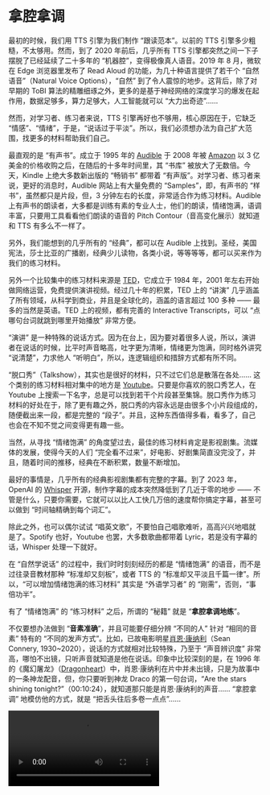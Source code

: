 # 拿腔拿调

最初的时候，我们用 TTS 引擎为我们制作 “跟读范本”。以前的 TTS 引擎多少粗糙，不太够用。然而，到了 2020 年前后，几乎所有 TTS 引擎都突然之间一下子摆脱了已经延续了二十多年的 “机器腔”，变得极像真人语音。2019 年 8 月，微软在 Edge 浏览器里发布了 Read Aloud 的功能，为几十种语言提供了若干个 “自然语音”（Natural Voice Options），“自然” 到了令人震惊的地步。这背后，除了对早期的 ToBI 算法的精雕细琢之外，更多的是基于神经网络的深度学习的爆发在起作用，数据足够多，算力足够大，人工智能就可以 “大力出奇迹”……

然而，对学习者、练习者来说，TTS 引擎再好也不够用，核心原因在于，它缺乏 “情感”、“情绪”，于是，“说话过于平淡”。所以，我们必须想办法为自己扩大范围，找更多的材料帮助我们自己。

最直观的是 “有声书”。成立于 1995 年的 [Audible](https://www.audible.com/) 于 2008 年被 [Amazon](https://www.amazon.com/) 以 3 亿美金的价格收购之后，在随后的十多年时间里，其 “书库” 被放大了无数倍。今天，Kindle 上绝大多数新出版的 “畅销书” 都带着 “有声版”。对学习者、练习者来说，更好的消息时，Audible 网站上有大量免费的 “Samples”，即，有声书的 “样书”，虽然都只是片段，但，3 分钟左右的长度，非常适合作为练习材料。Audible 上有声书的朗读者，大多都是训练有素的专业人士，他们的朗读，情绪饱满，语调丰富，只要用工具看看他们朗读的语音的 Pitch Contour（音高变化展示）就知道和 TTS 有多么不一样了。

另外，我们能想到的几乎所有的 “经典”，都可以在 Audible 上找到。圣经，美国宪法，莎士比亚的广播剧，经典少儿读物，各类小说，等等等等，都可以买来作为我们的练习材料。

另外一个比较集中的练习材料来源是 [TED](https://www.ted.com)，它成立于 1984 年，2001 年左右开始做网络运营，免费提供演讲视频。经过几十年的积累，TED 上的 “讲演” 几乎涵盖了所有领域，从科学到商业，并且是全球化的，涵盖的语言超过 100 多种 —— 最多的当然是英语。TED 上的视频，都有完善的 Interactive Transcripts，可以 “点哪句台词就跳到哪里开始播放” 非常方便。

“演讲” 是一种特殊的说话方式。因为在台上，因为要对着很多人说，所以，演讲者在说话的时候，比平时声音略高，吐字更为清晰，情绪更为饱满，同时格外讲究 “说清楚”，力求他人 “听明白”，所以，连逻辑组织和措辞方式都有所不同。

“脱口秀”（Talkshow），其实也是很好的材料，只不过它们总是散落在各处…… 这个类别的练习材料相对集中的地方是 [Youtube](https://www.youtube.com)。只要是你喜欢的脱口秀艺人，在 Youtube 上搜索一下名字，总是可以找到若干个片段甚至集锦。脱口秀作为练习材料的好处在于，除了更有趣之外，脱口秀的内容永远是由很多个小片段组成的，随便截出来一段，都是完整的 “段子”。并且，这种东西值得多看，看多了，自己也会在不知不觉之间变得更有趣一些。

当然，从寻找 “情绪饱满” 的角度望过去，最佳的练习材料肯定是影视剧集。流媒体的发展，使得今天的人们 “完全看不过来”，好电影、好剧集简直没完没了，并且，随着时间的推移，经典在不断积累，数量不断增加。

最好的事情是，几乎所有的经典影视剧集都有完整的字幕。到了 2023 年，OpenAI 的 [Whisper](https://github.com/openai/whisper) 开源，制作字幕的成本突然降低到了几近于零的地步 —— 不管是什么，只要你需要，它就可以以比人工快几万倍的速度帮你搞定字幕，甚至可以做到 “时间轴精确到每个词汇”。

除此之外，也可以偶尔试试 “唱英文歌”，不要怕自己唱歌难听，高高兴兴地唱就是了。Spotify 也好，Youtube 也罢，大多数歌曲都带着 Lyric，若是没有字幕的话，Whisper 处理一下就好。

在 “自然学说话” 的过程中，我们时时刻刻经历的都是 “情绪饱满” 的语音，而不是过往录音教材那种 “标准却又刻板”，或者 TTS 的 “标准却又平淡且千篇一律”。所以，“可以增加情绪饱满的练习材料” 其实是 “外语学习者” 的 “刚需”，否则，“事倍功半”。

有了 “情绪饱满” 的 “练习材料” 之后，所谓的 “秘籍” 就是 “**拿腔拿调地练**”。

不仅要想办法做到 “**音素准确**”，并且可能要仔细分辨 “不同的人” 针对 “相同的音素” 特有的 “不同的发声方式”。比如，已故电影明星[肖恩·康纳利](https://www.imdb.com/name/nm0000125/)（Sean Connery, 1930~2020），说话的方式就相对比较特殊，乃至于 “声音辨识度” 非常高，哪怕不出镜，只听声音就知道是他在说话。印象中比较深刻的是，在 1996 年的《魔幻屠龙》（[Dragonheart](https://www.imdb.com/title/tt0116136/)）中，肖恩·康纳利在片中并未出镜，只是为故事中的一条神龙配音，但，你只要听到神龙 Draco 的第一句台词，“Are the stars shining tonight?”（00:10:24），就知道那只能是肖恩·康纳利的声音…… “拿腔拿调” 地模仿他的方式，就是 “把舌头往后多卷一点点”……

<video src="../videos/are-the-stars-shining-tonight(dragonheart.1996).mp4" />

甚至，有的时候，你会 “发现” 如果你不配上一定手脚上的动作，或者一定的脸部表情，你都没办法真正做到 “拿腔拿调” 地十足 “模仿” —— 那就试试呗，反正，“练习” 是私下的，也只能是私下的，管它呢，放开了搞！

到这里，一定会有人不由自主地说 “我没有那个天分……” 可实际上，不管是你以为的 “语言天分”，还是我可以范围更精确地锁定的 “语音天分”，都只不过是一种幻觉 —— 在这里，值得重点深入讲解一下 —— 哪怕有点 “啰嗦”，哪怕有点 “重复”。

作为人类，每个人天生就都有极强的 “语音” 天分。每个新生儿来到这个世上，一个音都不会发的时候，就具备能够说出地球上存在的所有 “音素” 的 “潜力” —— 或者，人们平日里误用的词汇 “天分” —— 哪怕是有一天地球上竟然冒出来了另外一些新的 “音素”，也一样的，地球上的每个新生儿都具备学会它们的 “潜力”。“说话” 和 “走路” 一样，是人类因为那已经刻在基因里所以出生就带着的 “潜力” 或者 “天分”。

如果非要用那个没必要的词汇 “天分” 的话，那么，我们可以理直气壮地声称，也可以用无数的科学根据证明，“你的确拥有天分”，起码，“你一定天生拥有语音天分” —— 除非你拒绝承认你自己属于人类？

“有潜力” 并不等同于 “直接就会” 或者 “一定能够学会”。“有潜力” 的意思是只不过是说 “可以启动” 而已。“说话” 和 “走路” 一样，是每个新生儿根本就不需要 “教” 最终自己就肯定能 “做” 的事情 —— 注意，不是 “会不会” 而是 “做不做” —— 到最后，只要正常，这两件也是每个人都能做好的事情。

在没有任何 “方法论” 作为指导的情况下，每个婴幼儿都只靠 “生学硬练” 逐步开始 “说话”，但，吐字清晰，大抵上需要三年左右的时间。三岁整的孩子，在 “说话” 这件事儿上 “经验不足三年”，所以，即便在他们已经能够说很多话，甚至调理都相当清晰的时候，依然 “吐字不清”，他们说的可能不是 `táng hú lu`（糖葫芦），而是 `dáng hú nu`…… 那有怎样呢？大人无需纠正他们的，早晚有一天，他们会 “自然而然” 地 “突然之间” 做到 “吐字清晰”。

这个过程之中，他们的大脑在为每一个 “音素” 的 “准确发声方式” 创建 “神经元间连接”，而后经过不断的 “调整”、“修正”、“强化”，做到 “吐字清晰”，即，针对每个 “音素” 都形成了 “足够强壮且通畅的神经元间连接” —— 准确地讲，那每一个甚至都应该是很多 “连接” 组合而成的 “网络”。

为了 “提高效率”，大脑会进行 “处理” 上的 “优化”。大脑会从 “优先关注必要音素” 开始逐步过渡到 “忽略不必要的音素”。比如，只以中文普通话为母语的人，除了关注 “口腔内气流共振靠前的 `a、á、ǎ、à`” 之外，没必要去关注其它类似的因素，比如 `æ` 和 `ʌ`，到最后干脆达到了 “屏蔽效果”，所谓的 “听而不闻”。

这当然为 “新语言的习得” 形成了一定的 “障碍”，因为我们的大脑最喜欢 “效率”，能用 就尽量用 “已有的神经元间连接”，因为 “创建新的神经元间连接” 就是异常耗时费力的，对大脑来说，就是 “耗能成本过高” —— 这个过程很累，大脑内部的活动，是真的在 “放电”，这不是 “比喻”，就是字面意义上的真实的 “放电”。“启动任务” 中的练习，三小时很累的，练完了肚子饿的程度，可能不亚于大家误以为更累的 “跑步”。大脑，虽然在体重上只占很小一部分的比例，可实际上却是浑身上下 “能源上开销最大的器官”。

但，**这个 “障碍” 其实是一种 “幻觉”。**这个 “障碍” 的 “大小”，竟然完全是你自己赋予的。你觉得它的确是障碍，它就会成为一个实实在在不可逾越的障碍；你越是轻视它，你就可以更轻松地打败它；若是你竟然对它视而不见，它就压根不存在…… 

我们对这个所谓的 “障碍” 可以 “彻底忽视” 的理由在于说，“**人类的大脑具备极强的可塑性**”，这是脑科学研究证明的结果，无容置疑，并且，“大脑的可塑性”，从生至死，一直具备，这一点，也是科学证明过的，也无容置疑。换言之，不管你多大岁数，你的大脑都有能力 “创建新的神经元间连接”。

Oxford Handbook of Expertise 的总编，为 Harvard Business Review 出版的 On High Performance 里专门撰写了一篇文章，*The Making of an Expert*，其中提到人类对 “标准音高” 从全盘误解到清楚认知的过程。过去，人们认为 “标准音高”（Perfect Pitch）是一种 “天分”，有就是有，没有就是没有，人群中恨不得只有十万分之一的人拥有这种 “天分”，比如莫扎特 —— 莫扎特可以分辨任何声音的 “音高”（Pitch），哪怕是你在另外一个房间咳嗽一下，他都可以用键盘弹出你刚刚那声咳嗽的 “音高”。

可后来研究者们发现，人们过往误以为的 “天分”，其实都是 “练” 出来的，无一例外 —— **“练出来” 的 “诀窍” 竟然只不过是 “练的久”**…… 对那些被称为 “天才” 的人，他们**真正的 “优势” 其实是 “练得早”，所以才相对 “练得久”**…… 尤其是近年来越来越多的脑科学家们的研究结果在不断支持这个结论，每个人天生可能都有差不多的 “潜力”，只不过，这个 “潜力”，需要 “练” 才能 “实现”…… 换句话讲，很多人不是没有 “天分”，而是因为 “虚度了时光” 才逐步 “失去” 了 “天分”

练习 “标准音高” 没多难，没多复杂，网上甚至有很多免费的 “开源程序”。今天，人群当中拥有 “标准音高” 的比例，早已不再是 “十万分之一”，也不是 “万分之一”、“千分之一”…… 早就超过了 “百分之一”，并且，这个比例还在不断提高 —— 为什么？这不是什么 “有就有没有就没有” 的东西，它只不过是 “**练就有不练就没有的东西**”…… 当然，必须 “短时间内足量重复”，否则，“随便搞搞” 就等于 “压根没有”。

人和人之间毕竟有所差异，所以，人们常说的 “天分” 还有另外一层意思指的是这种 “不可避免的天生差异”。比如，手指短的人可能弹琴相对吃亏一点，个子矮的人可能打篮球相对吃亏一点，长得帅的人在人际沟通中相对可能更有优势，有标准音高的人在学外语尤其是练语音的时候肯定相对更有优势…… 这是 “不可否认” 的事实。

但与此同时，我们总是可以看到更多的 “反例”，手指短的钢琴大师其实不少，个子矮的篮球明星并不罕见，长得丑的谈判专家非常普遍，绝大多数人都没有标准音高却都可以正常说话……

首先，生活中很多重要的技能，其实并不需要做到 “万里挑一” 或者 “百里挑一” 的地步，“够用” 就已经很好了；“优秀” 到一定地步，不一定非要 “超群”，就已经太好了。我们每个人都一样，能做 20 个俯卧撑，可能就很好了，够用了，能做 100 个当然好，但，实在没必要能连续做 46,002 个，不是吗？

当你被要求 “拿腔拿调” 地 “练” 的时候，基于过往的误解，你脑子里的那个声音，“我没有那个天分” 会格外地响亮，与之前让你 “为某些 ‘音素’ 创建新的神经元连接” 的时候你听到的更加震耳欲聋…… **可真相是，那个声音完全出自幻觉 —— 100% 的幻觉。**

**换个观念吧！**

> “天分” 这个东西，就算真的存在，也是 “练出来” 的，而不是像某个配件一样安装进去的。

“换个更合理的观念” 非常划算的，因为那等于 “轻松” 且又 “瞬间” 地 “换了个脑子”。

另外一个 “陈述” 更为准确有效：

> * 你有无穷的 “潜力”……
> * 你的 “潜力” 能否 “实现”，取决于你 “练不练”，“练多久”，“练多早”，“练多狠”……
> * 你能实现 “多少潜力”，取决于你有 “多少时间”……
> * “你的时间” 是否有效，取决于你向其灌注了 “多少注意力”……

最后的 “关键” 来了，你能够往你的 “时间” 里 “灌注” 多少 “注意力”，取决于你的 “动机”（或称 “欲望”），因为它决定了你的大脑为此设定的 “**效能阀值**”。回顾我们的整个 “启动任务” 的设计，全都是顺着这个思路搞下来的，没有效果才怪呢。

你不是为了要 “当演员” 或者为了要 “博眼球” 才要求自己 “拿腔拿调”，你只是为了 “**提高训练效率**”。你的要求的出发点很朴素，只不过是 “效率”。我们可以从各个角度为自己做 “心理建设”；我们可以用很低俗的 “动机” 作为刺激，比如，很多男生当初不管有没有 “天分” 都要练吉他的原因只不过是为了更快更多地与异性接触；我们甚至还可以 “欺骗我们的大脑”，比如 “算假账”…… 但，所有的人都一样，所有人的大脑最喜欢的就是 “提高效率” —— 这可是适用于所有人的 “最佳动机”。